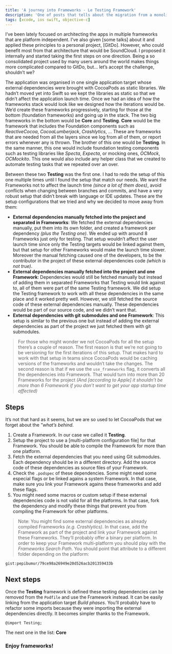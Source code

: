 ```yaml
---
title: 'A journey into Frameworks - Le Testing Framework'
description: 'One of posts that tells about the migration from a monolithic architecture based in single target to have multiple reusable Frameworks.'
tags: [xcode, ios swift, objective-c]
---
```


I’ve been lately focused on architecting the apps in multiple frameworks that are platform independent. I’ve also given [some talks] about it and applied these principles to a personal project, [GitDo]. However, who could benefit most from that architecture that would be SoundCloud. I proposed it internally and started taking the first steps on one direction. Being a so consolidated project used by many users around the world makes things more complicated compared to GitDo, but… let’s accept the challenge, shouldn’t we?

The application was organised in one single application target whose external dependencies were brought with CocoaPods as static libraries. We hadn’t moved yet into Swift so we kept the libraries as static so that we didn’t affect the application launch time. Once we had an idea of how the frameworks stack would look like we designed how the iterations would be. We’d create these frameworks progressively, starting for those at the bottom (foundation frameworks) and going up in the stack. The two big frameworks in the bottom would be **Core** and **Testing**. **Core** would be the framework that includes the Foundation components such as _ReactiveCocoa_, _CocoaLumberjack_, _Crashlytics_, … These are frameworks that are needed from all the layers since we log from all of them, or report errors whenever any is thrown. The brother of this one would be **Testing**. In the same manner, this one would include foundation testing components such as testing libraries like _Specta_, _Expecta_, or mocking ones, _OCMock_, _OCMockito_. This one would also include any helper class that we created to automate testing tasks that we repeated over an over.

Between these two **Testing** was the first one. I had to redo the setup of this one multiple times until I found the setup that match our needs. We want the Frameworks not to affect the launch time _(since a lot of them does)_, avoid conflicts when changing between branches and commits, and have a very robust setup that didn’t break with language or IDE updates. These are the setup configurations that we tried and why we decided to move away from them:

- **External dependencies manually fetched into the project and separated in Frameworks**: We fetched the external dependencies manually, put them into its own folder, and created a framework per dependency _(plus the Testing one)_. We ended up with around 8 Frameworks just only for testing. That setup wouldn’t affect the user launch time since only the Testing targets would be linked against them, but that setup for other Frameworks would make the launch time slower. Moreover the manual fetching caused one of the developers, to be the contributor in the project of these external dependencies code _(which is not true)_.
- **External dependencies manually fetched into the project and one Framework**: Dependencies would still be fetched manually but instead of adding them in separated Frameworks that Testing would link against to, all of them were part of the same Testing framework. We did setup the Testing framework to work with all these dependencies in the same place and it worked pretty well. However, we still fetched the source code of these external dependencies manually. These dependencies would be part of our source code, and we didn’t want that.
- **External dependencies with git submodules and one Framework**: This setup is similar to the previous one but instead of adding the external dependencies as part of the project we just fetched them with git submodules.

> For those who might wonder we not CocoaPods for all the setup there’s a couple of reason. The first reason is that we’re not going to be versioning for the first iterations of this setup. That makes hard to work with that setup in teams since CocoaPods would be caching versions of the frameworks and wouldn’t take the changes. The second reason is that if we use the `use_frameworks` flag, it converts all the dependencies into Framework. That would turn into more than 20 Frameworks for the project _(And [according to Apple] it shouldn’t be more than 6 Framework if you don’t want to get your app startup time affected)_

## Steps

It’s not that hard as it seems, but we are so used to let CocoaPods that we forget about the _”what’s behind_.

1. Create a Framework. In our case we called it **Testing**.
2. Setup the project to use a [multi-platform configuration file] for that Framework. You should be able to compile the Framework for more than one platform.
3. Fetch the external dependencies that you need using Git submodules. Each dependency should be in a different directory. Add the source code of these dependencies as source files of your Framework.
4. Check the `.podspec` of these dependencies. Some might need some especial flags or be linked agains a system Framework. In that case, make sure you link your Framework agains these frameworks and add these flags.
5. You might need some macros or custom setup if these external dependencies code is not valid for all the platforms. In that case, fork the dependency and modify these things that prevent you from compiling the Framework for other platforms.

> Note: You might find some external dependencies as already compiled Frameworks _(e.g. Crashlytics)_. In that case, add the Framework as part of the project and link your Framework against these Frameworks. They’ll probably offer a binary per platform. In order to keep your Framework multi-platform you should play with the _Frameworks Search Path_. You should point that attribute to a different folder depending on the platform:

`gist:pepibumur/79ce98a26949e20d526acb201359433b`

## Next steps

Once the **Testing** framework is defined these testing dependencies can be removed from the `Podfile` and use the Framework instead. It can be easily linking from the application target _Build phases_. You’ll probably have to refactor some imports because they were importing the external dependencies directly. It becomes simpler thanks to the Framework.

```language-objc
@import Testing;
```

The next one in the list: **Core**

### Enjoy frameworks!
